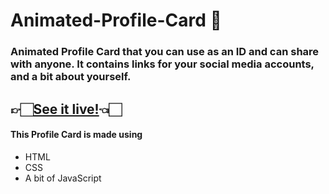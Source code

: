 # Animated-Profile-Card 📑
### Animated Profile Card that you can use as an ID and can share with anyone. It contains links for your social media accounts, and a bit about yourself.

## 👉🏻[See it live!](https://proghead00.github.io/Animated-Profile-Card/)👈🏻
#### This Profile Card is made using 
- HTML
- CSS
- A bit of JavaScript
